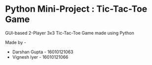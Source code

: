 # Python Mini-Project : Tic-Tac-Toe Game

GUI-based 2-Player 3x3 Tic-Tac-Toe Game made using Python 



Made by -
- Darshan Gupta - 16010121063
- Vignesh Iyer  - 16010121066
